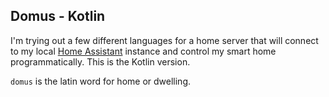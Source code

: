 ## Domus - Kotlin

I'm trying out a few different languages for a home server that will connect to my 
local [Home Assistant](https://www.home-assistant.io/) instance and control my smart home
programmatically. This is the Kotlin version.

`domus` is the latin word for home or dwelling. 